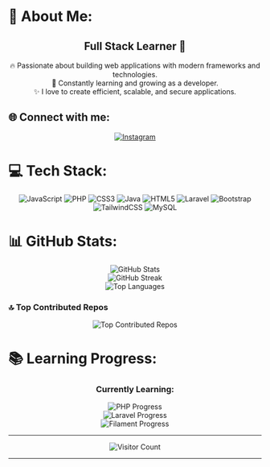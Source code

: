 # 💫 About Me:
<h2 align="center">Full Stack Learner 🚀</h2>
<p align="center">
  🔥 Passionate about building web applications with modern frameworks and technologies. <br>
  🎯 Constantly learning and growing as a developer. <br>
  ✨ I love to create efficient, scalable, and secure applications.
</p>

## 🌐 Connect with me:
<p align="center">
  <a href="https://www.instagram.com/fruhasc" target="_blank"><img src="https://img.shields.io/badge/Instagram-%23E4405F.svg?style=for-the-badge&logo=Instagram&logoColor=white" alt="Instagram"></a>
</p>

# 💻 Tech Stack:
<div align="center">
  <img src="https://img.shields.io/badge/javascript-%23323330.svg?style=for-the-badge&logo=javascript&logoColor=%23F7DF1E" alt="JavaScript" />
  <img src="https://img.shields.io/badge/php-%23777BB4.svg?style=for-the-badge&logo=php&logoColor=white" alt="PHP" />
  <img src="https://img.shields.io/badge/css3-%231572B6.svg?style=for-the-badge&logo=css3&logoColor=white" alt="CSS3" />
  <img src="https://img.shields.io/badge/java-%23ED8B00.svg?style=for-the-badge&logo=java&logoColor=white" alt="Java" />
  <img src="https://img.shields.io/badge/html5-%23E34F26.svg?style=for-the-badge&logo=html5&logoColor=white" alt="HTML5" />
  <img src="https://img.shields.io/badge/laravel-%23FF2D20.svg?style=for-the-badge&logo=laravel&logoColor=white" alt="Laravel" />
  <img src="https://img.shields.io/badge/bootstrap-%23563D7C.svg?style=for-the-badge&logo=bootstrap&logoColor=white" alt="Bootstrap" />
  <img src="https://img.shields.io/badge/tailwindcss-%2338B2AC.svg?style=for-the-badge&logo=tailwind-css&logoColor=white" alt="TailwindCSS" />
  <img src="https://img.shields.io/badge/mysql-%2300f.svg?style=for-the-badge&logo=mysql&logoColor=white" alt="MySQL" />
</div>

# 📊 GitHub Stats:
<div align="center">
  <img src="https://github-readme-stats.vercel.app/api?username=FruHafizd&theme=dark&hide_border=false&include_all_commits=true&count_private=true" alt="GitHub Stats" /><br/>
  <img src="https://github-readme-streak-stats.herokuapp.com/?user=FruHafizd&theme=dark&hide_border=false" alt="GitHub Streak" /><br/>
  <img src="https://github-readme-stats.vercel.app/api/top-langs/?username=FruHafizd&theme=dark&hide_border=false&include_all_commits=true&count_private=true&layout=compact" alt="Top Languages" />
</div>

### 🔝 Top Contributed Repos
<div align="center">
  <img src="https://github-contributor-stats.vercel.app/api?username=FruHafizd&limit=5&theme=dark&combine_all_yearly_contributions=true" alt="Top Contributed Repos" />
</div>

# 📚 Learning Progress:
<div align="center">
  <h3>Currently Learning:</h3>
  <p>
    <img src="https://progress-bar.dev/70/?title=PHP" alt="PHP Progress" /> <br>
    <img src="https://progress-bar.dev/60/?title=Laravel" alt="Laravel Progress" /> <br>
    <img src="https://progress-bar.dev/50/?title=Filament" alt="Filament Progress" />
  </p>
</div>

---

<p align="center">
  <img src="https://visitcount.itsvg.in/api?id=FruHafizd&icon=0&color=0" alt="Visitor Count">
</p>

---

<!-- Proudly created with GPRM ( https://gprm.itsvg.in ) -->
